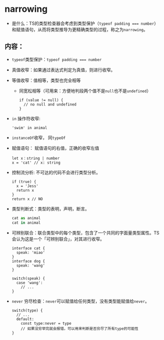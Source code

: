 # narrowing
- 是什么：TS的类型检查器会考虑到类型保护（`typeof padding === number`）和赋值语句，从而将类型推导为更精确类型的过程，称之为`narrowing`。

## 内容：
- `typeof`类型保护：`typeof padding === number`
- 真值收窄：如果通过表达式判定为真值，则进行收窄。
- 等值收窄：值相等，类型也完全相等
  - 同宽松相等（可用来：方便地判段两个值不是`null`也不是`undefined`）
    ```JS
    if (value != null) {
      // no null and undefined
    }
    ```
- `in` 操作符收窄:
  ```TS
  'swim' in animal
  ```
- `instanceOf`收窄， 同`typeOf`
- 赋值语句： 赋值语句的右值，正确的收窄左值
  ```TS
  let x：string | number
  x = 'cat' // x: string
  ```
- 控制流分析: 不可达的代码不会进行类型分析。
  ```TS
  if (true) {
    x = 'Jess'
    return x
  }
  return x // NO
  ```
- 类型判断式：类型的表明，声明，断言。
  ```ts
  cat as animal
  cat in animal
  ```
- 可辨别联合：联合类型中的每个类型，包含了一个共同的字面量类型属性。TS会认为这是一个「可辨别联合」，对其进行收窄。
  ```TS
  interface cat {
    speak: 'miao'
  }
  interface dog {
    speak: 'wang'
  }

  switch(speak) {
    case 'wang':
      // ...
  }
  ```

- `never` 穷尽检查：`never`可以赋值给任何类型，没有类型能赋值给`never`。
  ```TS
  switch(type) {
    // ...
    default:
      const type:never = type
      // 如果没穷举完就会报错，可以用来判断是否穷尽了所有type的可能性
  }
  
  ```